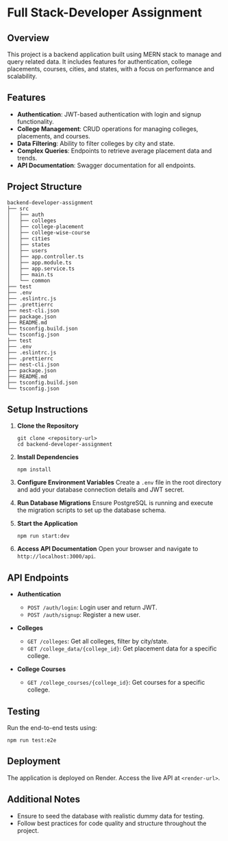 # Full Stack-Developer Assignment

## Overview
This project is a backend application built using MERN stack to manage and query related data. It includes features for authentication, college placements, courses, cities, and states, with a focus on performance and scalability.

## Features
- **Authentication**: JWT-based authentication with login and signup functionality.
- **College Management**: CRUD operations for managing colleges, placements, and courses.
- **Data Filtering**: Ability to filter colleges by city and state.
- **Complex Queries**: Endpoints to retrieve average placement data and trends.
- **API Documentation**: Swagger documentation for all endpoints.

## Project Structure
```
backend-developer-assignment
├── src
│   ├── auth
│   ├── colleges
│   ├── college-placement
│   ├── college-wise-course
│   ├── cities
│   ├── states
│   ├── users
│   ├── app.controller.ts
│   ├── app.module.ts
│   ├── app.service.ts
│   ├── main.ts
│   └── common
├── test
├── .env
├── .eslintrc.js
├── .prettierrc
├── nest-cli.json
├── package.json
├── README.md
├── tsconfig.build.json
└── tsconfig.json
├── test
├── .env
├── .eslintrc.js
├── .prettierrc
├── nest-cli.json
├── package.json
├── README.md
├── tsconfig.build.json
└── tsconfig.json
```

## Setup Instructions
1. **Clone the Repository**
   ```
   git clone <repository-url>
   cd backend-developer-assignment
   ```

2. **Install Dependencies**
   ```
   npm install
   ```

3. **Configure Environment Variables**
   Create a `.env` file in the root directory and add your database connection details and JWT secret.

4. **Run Database Migrations**
   Ensure PostgreSQL is running and execute the migration scripts to set up the database schema.

5. **Start the Application**
   ```
   npm run start:dev
   ```

6. **Access API Documentation**
   Open your browser and navigate to `http://localhost:3000/api`.

## API Endpoints
- **Authentication**
  - `POST /auth/login`: Login user and return JWT.
  - `POST /auth/signup`: Register a new user.

- **Colleges**
  - `GET /colleges`: Get all colleges, filter by city/state.
  - `GET /college_data/{college_id}`: Get placement data for a specific college.

- **College Courses**
  - `GET /college_courses/{college_id}`: Get courses for a specific college.

## Testing
Run the end-to-end tests using:
```
npm run test:e2e
```

## Deployment
The application is deployed on Render. Access the live API at `<render-url>`.

## Additional Notes
- Ensure to seed the database with realistic dummy data for testing.
- Follow best practices for code quality and structure throughout the project.

